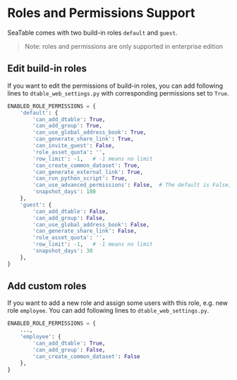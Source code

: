 # Roles and Permissions Support

SeaTable comes with two build-in roles `default` and `guest`.

> Note: roles and permissions are only supported in enterprise edition

## Edit build-in roles

If you want to edit the permissions of build-in roles, you can add following lines to `dtable_web_settings.py` with corresponding permissions set to `True`.

```python
ENABLED_ROLE_PERMISSIONS = {
    'default': {
        'can_add_dtable': True,
        'can_add_group': True,
        'can_use_global_address_book': True,
        'can_generate_share_link': True,
        'can_invite_guest': False,
        'role_asset_quota': '',
        'row_limit': -1,   # -1 means no limit
        'can_create_common_dataset': True,
        'can_generate_external_link': True,
        'can_run_python_script': True,
        'can_use_advanced_permissions': False,  # The default is False, set to the True to enable advanced permissions, such as view sharing and column permissions
        'snapshot_days': 180
    },
    'guest': {
        'can_add_dtable': False,
        'can_add_group': False,
        'can_use_global_address_book': False,
        'can_generate_share_link': False,
        'role_asset_quota': '',
        'row_limit': -1,   # -1 means no limit
        'snapshot_days': 30
    },
}

```

## Add custom roles

If you want to add a new role and assign some users with this role, e.g. new role `employee`. You can add following lines to `dtable_web_settings.py`.

```python
ENABLED_ROLE_PERMISSIONS = {
    ...,
    'employee': {
        'can_add_dtable': True,
        'can_add_group': False,
        'can_create_common_dataset': False
    },
}

```


